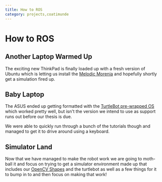 ```yaml
---
title: How to ROS
category: projects,coatimunde
---
```


# How to ROS

## Another Laptop Warmed Up

The exciting new ThinkPad is finally loaded up with a fresh version of Ubuntu which is letting us install the [Melodic Morenia](http://wiki.ros.org/melodic) and hopefully shortly get a simulation fired up.

## Baby Laptop

The ASUS ended up getting formatted with the [TurtleBot pre-wrapped OS](http://wiki.ros.org/turtlebot/Tutorials/indigo/Turtlebot%20Installation) which worked pretty well, but isn't the version we intend to use as support runs out before our thesis is due.

We were able to quickly run through a bunch of the tutorials though and managed to get it to drive around using a keyboard.

## Simulator Land

Now that we have managed to make the robot work we are going to moth-ball it and focus on trying to get a simulator environment made up that includes our [OpenCV Shapes](https://docs.opencv.org/3.1.0/d5/dae/tutorial_aruco_detection.html) and the turtlebot as well as a few things for it to bump in to and then focus on making that work!

